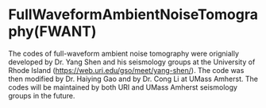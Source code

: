 # FullWaveformAmbientNoiseTomography(FWANT)
The codes of full-waveform ambient noise tomography were orignially developed by Dr. Yang Shen and his seismology groups at the University of Rhode Island (https://web.uri.edu/gso/meet/yang-shen/). The code was then modified by Dr. Haiying Gao and by Dr. Cong Li at UMass Amherst. The codes will be maintained by both URI and UMass Amherst seismology groups in the future.
